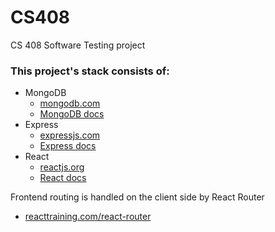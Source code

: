 # CS408
CS 408 Software Testing project

### This project's stack consists of:
- MongoDB
  - [mongodb.com](https://mongodb.com)
  - [MongoDB docs](https://docs.mongodb.com/)
- Express
  - [expressjs.com](https://expressjs.com/)
  - [Express docs](https://expressjs.com/en/4x/api.html)
- React
  - [reactjs.org](https://reactjs.org/)
  - [React docs](https://reactjs.org/docs/react-api.html)

Frontend routing is handled on the client side by React Router
  - [reacttraining.com/react-router](https://reacttraining.com/react-router/)
